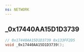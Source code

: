 ```yaml
---
ns: NETWORK
---
```

## _0x17440AA15D1D3739

```c
// 0x17440AA15D1D3739 0x133FF2D5
void _0x17440AA15D1D3739();
```


